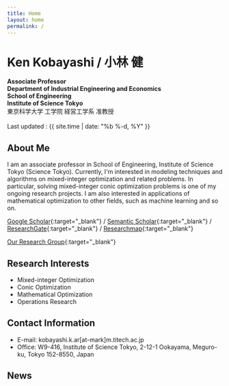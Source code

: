 ```yaml
---
title: Home
layout: home
permalink: /
---
```



# Ken Kobayashi / 小林 健
**Associate Professor**  
**Department of Industrial Engineering and Economics**  
**School of Engineering**  
**Institute of Science Tokyo**  
東京科学大学 工学院 経営工学系 准教授  
<br>
Last updated : {{ site.time | date: "%b %-d, %Y"  }}

## **About Me**


I am an associate professor in School of Engineering, Institute of Science Tokyo (Science Tokyo). 
Currently, I'm interested in modeling techniques and algorithms on mixed-integer optimization and related problems. 
In particular, solving mixed-integer conic optimization problems is one of my ongoing research projects. 
I am also interested in applications of mathematical optimization to other fields, such as machine learning and so on.

[Google Scholar](https://scholar.google.co.jp/citations?user=fyMWmOMAAAAJ){:target="_blank"} / [Semantic Scholar](https://www.semanticscholar.org/author/47891756){:target="_blank"} / [ResearchGate](https://www.researchgate.net/profile/Ken-Kobayashi-4){:target="_blank"} / [Researchmap](https://researchmap.jp/ken-kobayashi/?lang=en){:target="_blank"}   
   
[Our Research Group](https://isct-koba-lab.github.io/){:target="_blank"}

## **Research Interests**
- Mixed-integer Optimization
- Conic Optimization
- Mathematical Optimization
- Operations Research


## Contact Information
- E-mail: kobayashi.k.ar[at-mark]m.titech.ac.jp  
- Office: W9-416, Institute of Science Tokyo, 2-12-1 Ookayama, Meguro-ku, Tokyo 152-8550, Japan




## **News**
